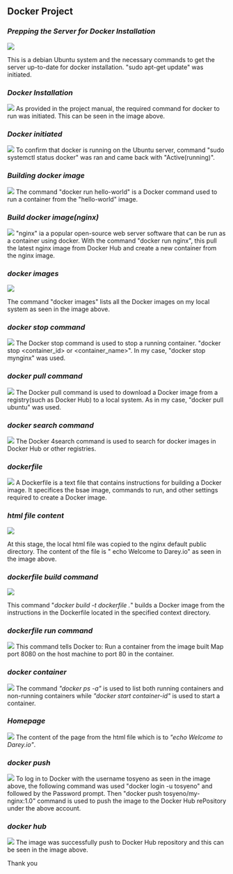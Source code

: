 ## Docker Project 

### _Prepping the Server for Docker Installation_ 
![](./1.%20prepping-docker.png)

This is a debian Ubuntu system and the necessary commands to get the server up-to-date for docker installation.
"sudo apt-get update" was initiated.

### _Docker Installation_
![](./2.%20docker-installed.png)
As provided in the project manual, the required command for docker to run was initiated. This can be seen in the image above.

### _Docker initiated_
![](./3.%20docker-installation-active.png)
To confirm that docker is running on the Ubuntu server, command "sudo systemctl status docker" was ran and came back with "Active(running)".

### _Building docker image_
![](./4.%20docker-run-hello-world.png)
The command "docker run hello-world" is a Docker command used to run a container from the "hello-world" image.

### _Build docker image(nginx)_
![](./6.%20docker-run-nginx.png)
"nginx" ia a popular open-source web server software that can be run as a container using docker. With the command "docker run nginx", this pull the latest nginx image from Docker Hub and create a new container from the nginx image.

### _docker images_
![](./7.%20docker-images-available.png)

The command "docker images" lists all the Docker images on my local system as seen in the image above.

### _docker stop command_
![](./8.%20docker-stop-command.png)
The Docker stop command is used to stop a running container.
"docker stop <container_id> or <container_name>". In my case, "docker stop mynginx" was used.

### _docker pull command_
![](./9.%20docker-pull-command.png)
The Docker pull command is used to download a Docker image from a registry(such as Docker Hub) to a local system. As in my case, "docker pull ubuntu" was used.

### _docker search command_
![](./10.%20docker-search-command.png)
The Docker 4search command is used to search for docker images in Docker Hub or other registries.

### _dockerfile_
![](./11.%20dockerfile.png)
A Dockerfile is a text file that contains instructions for building a Docker image. It specifices the bsae image, commands to run, and other settings required to create a Docker image. 

### _html file content_
![](./12.%20index-file-content.png)

At this stage, the local html file was copied to the nginx default public directory. The content of the file is " echo Welcome to Darey.io" as seen in the image above.

### _dockerfile build command_ 
![](./13.%20dockerfile-build-image.png)

This command "_docker build -t dockerfile ._" builds a Docker image from the instructions in the Dockerfile located in the specified context directory.

### _dockerfile run command_
![](./14.%20docker-run-with-dockerfile.png)
This command tells Docker to:
Run a container from the image built
Map port 8080 on the host machine to port 80 in the container.

### _docker container_
![](./15.%20docker-container-started.png)
The command _"docker ps -a"_ is used to list both running containers and non-running containers while _"docker start container-id"_ is used to start a container.

### _Homepage_
![](./16.%20page-with-content.png)
The content of the page from the html file which is to _"echo Welcome to Darey.io"_.


### _docker push_
![](./17.%20docker-login-push-command.png)
To log in to Docker with the username tosyeno as seen in the image above, the following command was used "docker login -u tosyeno" and followed by the Password prompt. 
Then "docker push tosyeno/my-nginx:1.0" command is used to push the image to the Docker Hub rePository under the above account. 

### _docker hub_
![](./18.%20image-dockerhub-repo.png)
The image was successfully push to Docker Hub repository and this can be seen in the image above.

Thank you
